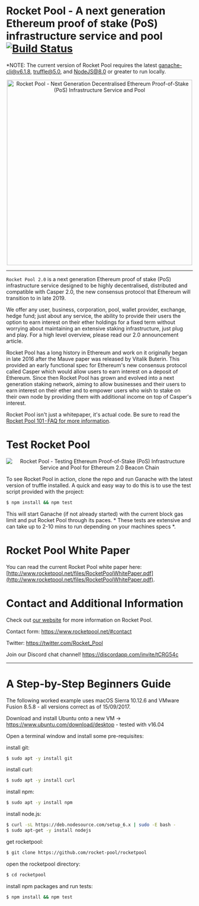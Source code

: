 # Rocket Pool - A next generation Ethereum proof of stake (PoS) infrastructure service and pool [![Build Status](https://travis-ci.org/rocket-pool/rocketpool.svg?branch=rocket-two)](https://travis-ci.org/rocket-pool/rocketpool)

*NOTE: The current version of Rocket Pool requires the latest [ganache-cli@v6.1.8](https://github.com/trufflesuite/ganache-cli), [truffle@5.0](https://github.com/trufflesuite/truffle), and [NodeJS@8.0](https://nodejs.org/en/download/package-manager/) or greater to run locally.

<p align="center">
  <img src="https://raw.githubusercontent.com/rocket-pool/rocketpool/rocket-two/images/logo.png?raw=true" alt="Rocket Pool - Next Generation Decentralised Ethereum Proof-of-Stake (PoS) Infrastructure Service and Pool" width="500" />
</p>

---

`Rocket Pool 2.0` is a next generation Ethereum proof of stake (PoS) infrastructure service designed to be highly decentralised, distributed and compatible with Casper 2.0, the new consensus protocol that Ethereum will transition to in late 2019.

We offer any user, business, corporation, pool, wallet provider, exchange, hedge fund; just about any service, the ability to provide their users the option to earn interest on their ether holdings for a fixed term without worrying about maintaining an extensive staking infrastructure, just plug and play. For a high level overview, please read our 2.0 announcement article.

Rocket Pool has a long history in Ethereum and work on it originally began in late 2016 after the Mauve paper was released by Vitalik Buterin. This provided an early functional spec for Ethereum's new consensus protocol called Casper which would allow users to earn interest on a deposit of Ethereum. Since then Rocket Pool has grown and evolved into a next generation staking network, aiming to allow businesses and their users to earn interest on their ether and to empower users who wish to stake on their own node by providing them with additional income on top of Casper's interest. 

Rocket Pool isn't just a whitepaper, it's actual code. Be sure to read the [Rocket Pool 101 - FAQ for more information](https://medium.com/rocket-pool/rocket-pool-101-faq-ee683af10da9).

# Test Rocket Pool

<p align="center">
  <img src="https://raw.githubusercontent.com/rocket-pool/rocketpool/master/images/rocket-pool-casper-pos-beacon-chain-test.png?raw=true" alt="Rocket Pool - Testing Ethereum Proof-of-Stake (PoS) Infrastructure Service and Pool for Ethereum 2.0 Beacon Chain"/>
</p>

To see Rocket Pool in action, clone the repo and run Ganache with the latest version of truffle installed. A quick and easy way to do this is to use the test script provided with the project:
```bash
$ npm install && npm test
```
This will start Ganache (if not already started) with the current block gas limit and put Rocket Pool through its paces. * These tests are extensive and can take up to 2-10 mins to run depending on your machines specs *.

# Rocket Pool White Paper

You can read the current Rocket Pool white paper here: [http://www.rocketpool.net/files/RocketPoolWhitePaper.pdf](http://www.rocketpool.net/files/RocketPoolWhitePaper.pdf).

# Contact and Additional Information

Check out [our website](http://www.rocketpool.net) for more information on Rocket Pool.

Contact form: https://www.rocketpool.net/#contact

Twitter: https://twitter.com/Rocket_Pool

Join our Discord chat channel! https://discordapp.com/invite/tCRG54c

---

# A Step-by-Step Beginners Guide

The following worked example uses macOS Sierra 10.12.6 and VMware Fusion 8.5.8 - all versions correct as of 15/09/2017.

Download and install Ubuntu onto a new VM -> https://www.ubuntu.com/download/desktop - tested with v16.04

Open a terminal window and install some pre-requisites:

install git:
```bash
$ sudo apt -y install git
```
install curl:  
```bash
$ sudo apt -y install curl
```
install npm:
```bash
$ sudo apt -y install npm
```
install node.js:
```bash
$ curl -sL https://deb.nodesource.com/setup_6.x | sudo -E bash -
$ sudo apt-get -y install nodejs
```
get rocketpool:
```bash
$ git clone https://github.com/rocket-pool/rocketpool
```
open the rocketpool directory:
```bash
$ cd rocketpool
```
install npm packages and run tests:
```bash
$ npm install && npm test
```
